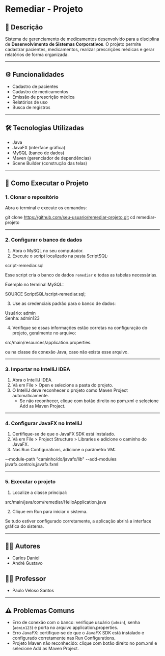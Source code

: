 # Remediar - Projeto

## 📖 Descrição
Sistema de gerenciamento de medicamentos desenvolvido para a disciplina de **Desenvolvimento de Sistemas Corporativos**.
O projeto permite cadastrar pacientes, medicamentos, realizar prescrições médicas e gerar relatórios de forma organizada.

---

## ⚙️ Funcionalidades
- Cadastro de pacientes
- Cadastro de medicamentos
- Emissão de prescrição médica
- Relatórios de uso
- Busca de registros

---

## 🛠 Tecnologias Utilizadas
- Java
- JavaFX (interface gráfica)
- MySQL (banco de dados)
- Maven (gerenciador de dependências)
- Scene Builder (construção das telas)

---

## 🚀 Como Executar o Projeto

### 1. Clonar o repositório
Abra o terminal e execute os comandos:

git clone https://github.com/seu-usuario/remediar-projeto.git
cd remediar-projeto

---

### 2. Configurar o banco de dados
1. Abra o MySQL no seu computador.
2. Execute o script localizado na pasta ScriptSQL:

script-remediar.sql

Esse script cria o banco de dados `remediar` e todas as tabelas necessárias.

Exemplo no terminal MySQL:

SOURCE ScriptSQL/script-remediar.sql;

3. Use as credenciais padrão para o banco de dados:

Usuário: admin  
Senha: admin123

4. Verifique se essas informações estão corretas na configuração do projeto, geralmente no arquivo:

src/main/resources/application.properties

ou na classe de conexão Java, caso não exista esse arquivo.

---

### 3. Importar no IntelliJ IDEA
1. Abra o IntelliJ IDEA.
2. Vá em File > Open e selecione a pasta do projeto.
3. O IntelliJ deve reconhecer o projeto como Maven Project automaticamente.
   - Se não reconhecer, clique com botão direito no pom.xml e selecione Add as Maven Project.

---

### 4. Configurar JavaFX no IntelliJ
1. Certifique-se de que o JavaFX SDK está instalado.
2. Vá em File > Project Structure > Libraries e adicione o caminho do JavaFX.
3. Nas Run Configurations, adicione o parâmetro VM:

--module-path "caminho/do/javafx/lib" --add-modules javafx.controls,javafx.fxml

---

### 5. Executar o projeto
1. Localize a classe principal:

src/main/java/com/remediar/HelloApplication.java

2. Clique em Run para iniciar o sistema.

Se tudo estiver configurado corretamente, a aplicação abrirá a interface gráfica do sistema.

---


## 👨‍💻 Autores
- Carlos Daniel
- André Gustavo

## 👨‍🏫 Professor
- Paulo Veloso Santos

---

## ⚠️ Problemas Comuns
- Erro de conexão com o banco: verifique usuário (`admin`), senha (`admin123`) e porta no arquivo application.properties.
- Erro JavaFX: certifique-se de que o JavaFX SDK está instalado e configurado corretamente nas Run Configurations.
- Projeto Maven não reconhecido: clique com botão direito no pom.xml e selecione Add as Maven Project.
